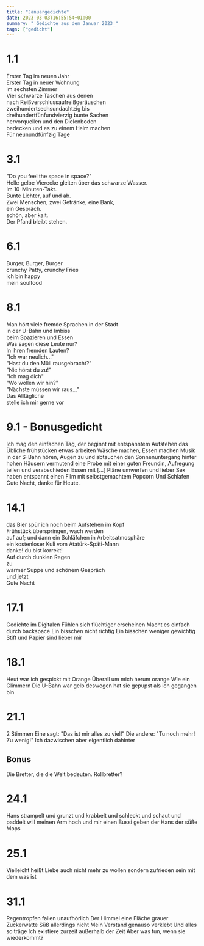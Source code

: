 ```yaml
---
title: "Januargedichte"
date: 2023-03-03T16:55:54+01:00
summary: "_Gedichte aus dem Januar 2023_"
tags: ["gedicht"]
---
```


# 1.1

Erster Tag im neuen Jahr\
Erster Tag in neuer Wohnung\
im sechsten Zimmer\
Vier schwarze Taschen aus denen\
nach Reißverschlussaufreißgeräuschen\
zweihundertsechsundachtzig bis\
dreihundertfünfundvierzig bunte Sachen\
hervorquellen und den Dielenboden\
bedecken und es zu einem Heim machen\
Für neunundfünfzig Tage

# 3.1

"Do you feel the space in space?"\
Helle gelbe Vierecke gleiten über das schwarze Wasser.\
Im 10-Minuten-Takt.\
Bunte Lichter, auf und ab.\
Zwei Menschen, zwei Getränke, eine Bank,\
ein Gespräch.\
schön, aber kalt.\
Der Pfand bleibt stehen.

# 6.1

Burger, Burger, Burger\
crunchy Patty, crunchy Fries\
ich bin happy\
mein soulfood

# 8.1

Man hört viele fremde Sprachen in der Stadt\
in der U-Bahn und Imbiss\
beim Spazieren und Essen\
Was sagen diese Leute nur?\
In ihren fremden Lauten?\
"Ich war neulich..."\
"Hast du den Müll rausgebracht?"\
"Nie hörst du zu!"\
"Ich mag dich"\
"Wo wollen wir hin?"\
"Nächste müssen wir raus..."\
Das Alltägliche\
stelle ich mir gerne vor

# 9.1 - Bonusgedicht

Ich mag den einfachen Tag, der beginnt
mit entspanntem Aufstehen
das Übliche frühstücken
etwas arbeiten
Wäsche machen, Essen machen
Musik in der S-Bahn hören, Augen zu und abtauchen
den Sonnenuntergang hinter hohen Häusern vermutend
eine Probe mit einer guten Freundin, Aufregung teilen
und verabschieden
Essen mit [...]
Pläne umwerfen und lieber Sex haben
entspannt einen Film mit selbstgemachtem Popcorn
Und
Schlafen
Gute Nacht, danke für Heute.

# 14.1

das Bier spür ich noch beim Aufstehen im Kopf\
Frühstück überspringen, wach werden\
auf auf; und dann ein Schläfchen in Arbeitsatmosphäre\
ein kostenloser Kuli vom Atatürk-Späti-Mann\
danke! du bist korrekt!\
Auf durch dunklen Regen\
zu\
warmer Suppe und schönem Gespräch\
und jetzt\
Gute Nacht

# 17.1

Gedichte im Digitalen
Fühlen sich flüchtiger erscheinen
Macht es einfach durch backspace
Ein bisschen nicht richtig
Ein bisschen weniger gewichtig
Stift und Papier sind lieber mir

# 18.1

Heut war ich gespickt mit Orange
Überall um mich herum orange
Wie ein Glimmern
Die U-Bahn war gelb
deswegen hat sie gepupst als ich gegangen bin

# 21.1

2 Stimmen
Eine sagt: "Das ist mir alles zu viel!"
Die andere: "Tu noch mehr! Zu wenig!"
Ich dazwischen
aber eigentlich dahinter

## Bonus

Die Bretter, die die Welt bedeuten.
Rollbretter?

# 24.1

Hans strampelt
und grunzt
und krabbelt
und schleckt
und schaut
und paddelt
will meinen Arm hoch und mir einen Bussi geben
der Hans
der süße Mops

# 25.1

Vielleicht heißt Liebe auch
nicht mehr zu wollen
sondern zufrieden sein mit dem was ist

# 31.1

Regentropfen fallen unaufhörlich
Der Himmel eine Fläche grauer Zuckerwatte
Süß allerdings nicht
Mein Verstand genauso verklebt
Und alles so träge
Ich existiere zurzeit außerhalb der Zeit
Aber was tun, wenn sie wiederkommt?